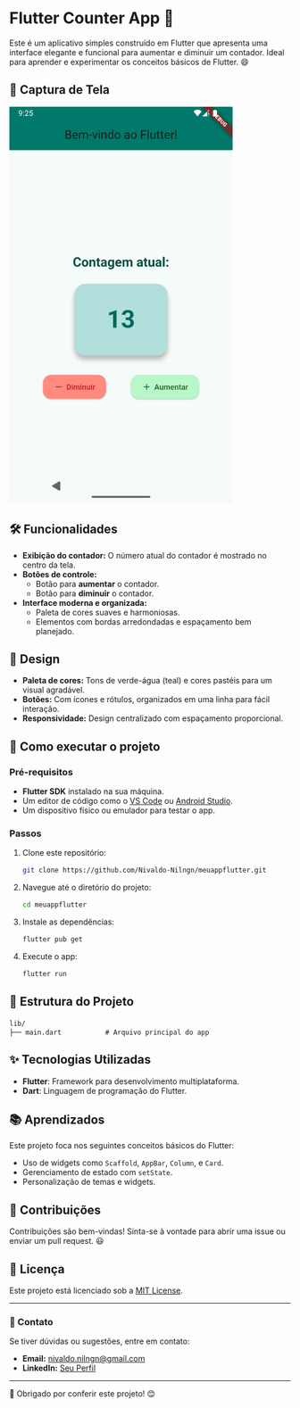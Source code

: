 
# Flutter Counter App 🚀

Este é um aplicativo simples construído em Flutter que apresenta uma interface elegante e funcional para aumentar e diminuir um contador. Ideal para aprender e experimentar os conceitos básicos de Flutter. 😄

## 📸 Captura de Tela

<img src="./images/screenshot.png" alt="App Screenshot" width="400">

## 🛠️ Funcionalidades

- **Exibição do contador:** O número atual do contador é mostrado no centro da tela.
- **Botões de controle:**
  - Botão para **aumentar** o contador.
  - Botão para **diminuir** o contador.
- **Interface moderna e organizada:**
  - Paleta de cores suaves e harmoniosas.
  - Elementos com bordas arredondadas e espaçamento bem planejado.

## 🎨 Design

- **Paleta de cores:** Tons de verde-água (teal) e cores pastéis para um visual agradável.
- **Botões:** Com ícones e rótulos, organizados em uma linha para fácil interação.
- **Responsividade:** Design centralizado com espaçamento proporcional.

## 🚀 Como executar o projeto

### Pré-requisitos

- **Flutter SDK** instalado na sua máquina.
- Um editor de código como o [VS Code](https://code.visualstudio.com/) ou [Android Studio](https://developer.android.com/studio).
- Um dispositivo físico ou emulador para testar o app.

### Passos

1. Clone este repositório:
   ```bash
   git clone https://github.com/Nivaldo-Nilngn/meuappflutter.git
   ```

2. Navegue até o diretório do projeto:
   ```bash
   cd meuappflutter
   ```

3. Instale as dependências:
   ```bash
   flutter pub get
   ```

4. Execute o app:
   ```bash
   flutter run
   ```

## 📂 Estrutura do Projeto

```plaintext
lib/
├── main.dart           # Arquivo principal do app
```

## ✨ Tecnologias Utilizadas

- **Flutter**: Framework para desenvolvimento multiplataforma.
- **Dart**: Linguagem de programação do Flutter.

## 📚 Aprendizados

Este projeto foca nos seguintes conceitos básicos do Flutter:

- Uso de widgets como `Scaffold`, `AppBar`, `Column`, e `Card`.
- Gerenciamento de estado com `setState`.
- Personalização de temas e widgets.

## 🤝 Contribuições

Contribuições são bem-vindas! Sinta-se à vontade para abrir uma issue ou enviar um pull request. 😃

## 📜 Licença

Este projeto está licenciado sob a [MIT License](LICENSE).

---

### 📧 Contato

Se tiver dúvidas ou sugestões, entre em contato:

- **Email:** [nivaldo.nilngn@gmail.com](mailto:nivaldo.nilngn@gmail.com)
- **LinkedIn:** [Seu Perfil](https://www.linkedin.com/in/nivaldo-nilngn/)

---

💙 Obrigado por conferir este projeto! 😊
